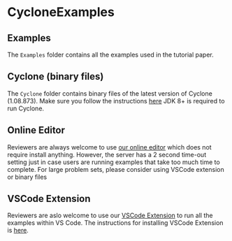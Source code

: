 # CycloneExamples
## Examples
The `Examples` folder contains all the examples used in the tutorial paper.

## Cyclone (binary files)
The `Cyclone` folder contains binary files of the latest version of Cyclone (1.08.873). Make sure you follow the instructions [here](https://classicwuhao.github.io/cyclone_tutorial/instructions.html)
JDK 8+ is required to run Cyclone.

## Online Editor
Reviewers are always welcome to use [our online editor](https://fyp.cs.nuim.ie/projects/FYP24WH008) which does not require install anything. However, the server has a 2 second time-out setting just in case users are running examples that take too much time to complete. For large problem sets, please consider using VSCode extension or binary files

## VSCode Extension
Reviewers are aslo welcome to use our [VSCode Extension](https://github.com/classicwuhao/CycloneVSCodePlugin) to run all the examples within VS Code. The instructions for installing VSCode Extension is [here](https://github.com/classicwuhao/CycloneVSCodePlugin).



